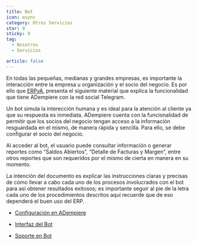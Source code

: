 ```yaml
---
title: Bot
icon: async
category: Otros Servicios
star: 9
sticky: 9
tag:
  - Nosotros
  - Servicios

article: false
---
```


En todas las pequeñas, medianas y grandes empresas, es importante la interacción entre la empresa u organización y el socio del negocio. Es por ello que [ERPyA](http://erpya.com/), presenta el siguiente material que explica la funcionalidad que tiene ADempiere con la red social Telegram.

Un bot simula la interección humana y es ideal para la atención al cliente ya que su respuesta es inmediata. ADempiere cuenta con la funcionalidad de permitir que los socios del negocio tengan acceso a la información resguardada en el mismo, de manera rápida y sencilla. Para ello, se debe configurar el socio del negocio.

Al acceder al bot, el usuario puede consultar información o generar reportes como “Saldos Abiertos”, “Detalle de Facturas y Margen”, entre otros reportes que son requeridos por el mismo de cierta en manera en su momento.

La intención del documento es explicar las instrucciones claras y precisas de cómo llevar a cabo cada uno de los procesos involucrados con el bot para así obtener resultados exitosos; es importante seguir al pie de la letra cada uno de los procedimientos descritos aquí recuerde que de eso dependerá el buen uso del ERP.

- [Configuración en ADempiere](configuration-in-adempiere.md)

- [Interfaz del Bot](use.md)

- [Soporte en Bot](bot-support.md)

